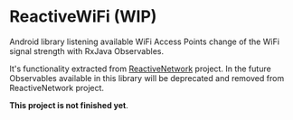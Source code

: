 # ReactiveWiFi (WIP)

Android library listening available WiFi Access Points change of the WiFi signal strength with RxJava Observables.

It's functionality extracted from [ReactiveNetwork](https://github.com/pwittchen/ReactiveNetwork) project.
In the future Observables available in this library will be deprecated and removed from ReactiveNetwork project.

**This project is not finished yet**.
